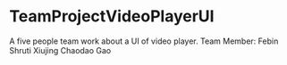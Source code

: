 # TeamProjectVideoPlayerUI
A five people team work about a UI of video player.
Team Member: Febin Shruti Xiujing Chaodao Gao
